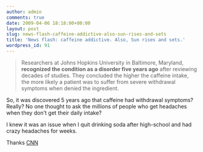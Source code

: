 ```yaml
---
author: admin
comments: true
date: 2009-04-06 18:18:00+00:00
layout: post
slug: news-flash-caffeine-addictive-also-sun-rises-and-sets
title: 'News flash: caffeine addictive. Also, Sun rises and sets.'
wordpress_id: 91
---
```


> Researchers at Johns Hopkins University in Baltimore, Maryland, **recognized the condition as a disorder five years ago** after reviewing decades of studies. They concluded the higher the caffeine intake, the more likely a patient was to suffer from severe withdrawal symptoms when denied the ingredient.



So, it was discovered 5 years ago that caffeine had withdrawal symptoms? Really? No one thought to ask the millions of people who get headaches when they don't get their daily intake?

I knew it was an issue when I quit drinking soda after high-school and had crazy headaches for weeks.

Thanks [CNN](http://www.cnn.com/2009/HEALTH/04/06/hm.caffeine.withdrawal/index.html?iref=mpstoryview)
